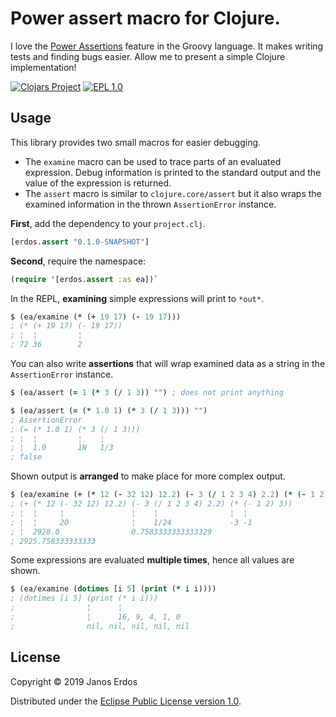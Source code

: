 # Power assert macro for Clojure.

I love the [Power Assertions](http://groovy-lang.org/testing.html#_power_assertions) feature in the Groovy language. It makes writing tests and finding bugs easier. Allow me to present a simple Clojure implementation!

[![Clojars Project](https://img.shields.io/clojars/v/io.github.erdos/erdos.assert.svg)](https://clojars.org/io.github.erdos/erdos.assert)
[![EPL 1.0](https://img.shields.io/badge/License-EPL%201.0-red.svg)](https://www.eclipse.org/legal/epl-1.0/)

## Usage

This library provides two small macros for easier debugging.
 - The `examine` macro can be used to trace parts of an evaluated expression. Debug information is printed to the standard output and the value of the expression is returned.
 - The `assert` macro is similar to `clojure.core/assert` but it also wraps the examined information in the thrown `AssertionError` instance.


**First**, add the dependency to your `project.clj`.

``` clojure
[erdos.assert "0.1.0-SNAPSHOT"]

```


**Second**, require the namespace:

``` clojure
(require '[erdos.assert :as ea])`
```


In the REPL, **examining** simple expressions will print to `*out*`.

``` clojure
$ (ea/examine (* (+ 19 17) (- 19 17)))
; (* (+ 19 17) (- 19 17))
; ¦  ¦         ¦
; 72 36        2

```


You can also write **assertions** that will wrap examined data as a string in the `AssertionError` instance.

``` clojure
$ (ea/assert (= 1 (* 3 (/ 1 3)) "") ; does not print anything

$ (ea/assert (= (* 1.0 1) (* 3 (/ 1 3))) "")
; AssertionError
; (= (* 1.0 1) (* 3 (/ 1 3)))
; ¦  ¦         ¦    ¦
; ¦  1.0       1N   1/3
; false
```


Shown output is **arranged** to make place for more complex output.

``` clojure
$ (ea/examine (+ (* 12 (- 32 12) 12.2) (- 3 (/ 1 2 3 4) 2.2) (* (- 1 2) 3)))
; (+ (* 12 (- 32 12) 12.2) (- 3 (/ 1 2 3 4) 2.2) (* (- 1 2) 3))
; ¦  ¦     ¦               ¦    ¦                ¦  ¦
; ¦  ¦     20              ¦    1/24             -3 -1
; ¦  2928.0                0.7583333333333329
; 2925.758333333333
```


Some expressions are evaluated **multiple times**, hence all values are shown.

``` clojure
$ (ea/examine (dotimes [i 5] (print (* i i))))
; (dotimes [i 5] (print (* i i)))
;                ¦      ¦
;                ¦      16, 9, 4, 1, 0
;                nil, nil, nil, nil, nil
```


## License

Copyright © 2019 Janos Erdos

Distributed under the [Eclipse Public License version 1.0](https://www.eclipse.org/legal/epl-1.0/).
